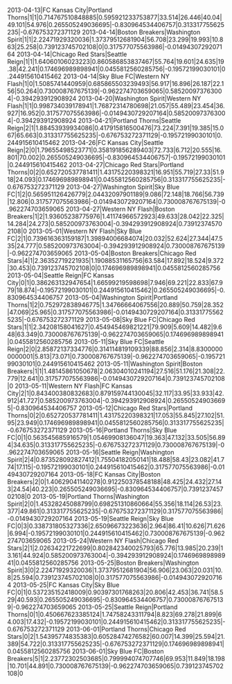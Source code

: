 2013-04-13|FC Kansas City|Portland Thorns|1|1|0.714767510848885|0.595921233753877|33.514|26.446|40.04|49.101|54.976|0.265505249036695|-0.830964534406757|0.313317755625235|-0.676753272371129
2013-04-14|Boston Breakers|Washington Spirit|1|1|2.22471929320036|1.37379512681904|56.708|23.299|19.993|10.863|25.258|0.739123745702108|0|0.317577075563986|-0.0149430729207164
2013-04-14|Chicago Red Stars|Seattle Reign|1|1|1.64060106023223|0.860586853837467|55.764|19.601|24.635|19.38|42.241|0.174696989898941|0.0455812560285756|-0.19572199030101|0.244915610415462
2013-04-14|Sky Blue FC|Western NY Flash|1|0|1.5085741440959|0.685865503239493|56.917|16.896|26.187|22.156|50.264|0.730008767675139|-0.962274703659065|0.585200973763004|-0.394293912908924
2013-04-20|Washington Spirit|Western NY Flash|1|1|0.998734039178941|1.76872314780698|21.057|55.489|23.454|36.927|16.952|0.317577075563986|-0.0149430729207164|0.585200973763004|-0.394293912908924
2013-04-21|Portland Thorns|Seattle Reign|2|1|1.88453939934086|0.417915816500476|73.224|7.391|19.385|15.067|65.663|0.313317755625235|-0.676753272371129|-0.19572199030101|0.244915610415462
2013-04-26|FC Kansas City|Seattle Reign|2|0|1.79655498523771|0.358191856289403|72.733|6.712|20.555|16.801|70.002|0.265505249036695|-0.830964534406757|-0.19572199030101|0.244915610415462
2013-04-27|Chicago Red Stars|Portland Thorns|0|2|0.652720537781411|1.43175220398321|16.951|55.719|27.33|51.918|24.093|0.174696989898941|0.0455812560285756|0.313317755625235|-0.676753272371129
2013-04-27|Washington Spirit|Sky Blue FC|1|2|0.565951126426779|2.04432097901189|9.086|72.148|18.766|56.739|12.806|0.317577075563986|-0.0149430729207164|0.730008767675139|-0.962274703659065
2013-04-27|Western NY Flash|Boston Breakers|1|2|1.93605238775976|1.41174966572923|49.633|28.042|22.325|14.284|24.273|0.585200973763004|-0.394293912908924|0.739123745702108|0
2013-05-01|Western NY Flash|Sky Blue FC|2|1|0.739616363159187|1.39894006684074|20.032|52.624|27.344|47.535|24.777|0.585200973763004|-0.394293912908924|0.730008767675139|-0.962274703659065
2013-05-04|Boston Breakers|Chicago Red Stars|4|1|2.36352719221935|1.19088531165756|63.584|17.892|18.524|9.372|30.453|0.739123745702108|0|0.174696989898941|0.0455812560285756
2013-05-04|Seattle Reign|FC Kansas City|0|1|0.386263132947654|1.66599219598698|7.946|69.221|22.833|67.979|18.874|-0.19572199030101|0.244915610415462|0.265505249036695|-0.830964534406757
2013-05-04|Washington Spirit|Portland Thorns|1|2|0.752972838946775|1.34766664067556|20.889|50.759|28.352|47.069|25.965|0.317577075563986|-0.0149430729207164|0.313317755625235|-0.676753272371129
2013-05-08|Sky Blue FC|Chicago Red Stars|1|1|2.34208158041627|0.454945469821221|79.909|5.609|14.482|9.648|63.349|0.730008767675139|-0.962274703659065|0.174696989898941|0.0455812560285756
2013-05-11|Sky Blue FC|Seattle Reign|2|0|2.85872137334776|0.314114819109339|88.856|2.314|8.83000000000001|5.813|73.071|0.730008767675139|-0.962274703659065|-0.19572199030101|0.244915610415462
2013-05-11|Washington Spirit|Boston Breakers|1|1|1.48145861050678|2.06304010241194|27.516|51.176|21.308|22.779|12.641|0.317577075563986|-0.0149430729207164|0.739123745702108|0
2013-05-11|Western NY Flash|FC Kansas City|2|1|0.843400380832683|0.879159744130045|32.117|33.95|33.933|42.912|41.727|0.585200973763004|-0.394293912908924|0.265505249036695|-0.830964534406757
2013-05-12|Chicago Red Stars|Portland Thorns|0|2|0.652720537781411|1.43175220398321|17.053|55.845|27.102|51.95|23.949|0.174696989898941|0.0455812560285756|0.313317755625235|-0.676753272371129
2013-05-16|Portland Thorns|Sky Blue FC|0|1|0.563545685916579|1.05469908136047|19.363|47.132|33.505|56.894|34.635|0.313317755625235|-0.676753272371129|0.730008767675139|-0.962274703659065
2013-05-16|Seattle Reign|Washington Spirit|2|4|0.873528092827412|1.75504182050141|18.488|58.43|23.082|41.774|17.115|-0.19572199030101|0.244915610415462|0.317577075563986|-0.0149430729207164
2013-05-18|FC Kansas City|Boston Breakers|2|0|1.40629041140278|0.912250378548188|48.425|24.432|27.143|24.54|40.223|0.265505249036695|-0.830964534406757|0.739123745702108|0
2013-05-19|Portland Thorns|Washington Spirit|2|0|1.45328245088799|0.698251310860664|55.356|18.114|26.53|23.377|49.861|0.313317755625235|-0.676753272371129|0.317577075563986|-0.0149430729207164
2013-05-19|Seattle Reign|Sky Blue FC|0|3|0.338731805327336|2.65096673223636|2.964|86.41|10.626|71.626|6.994|-0.19572199030101|0.244915610415462|0.730008767675139|-0.962274703659065
2013-05-24|Western NY Flash|Chicago Red Stars|2|1|2.02634221722699|0.802842340025793|65.776|13.985|20.239|13.161|44.924|0.585200973763004|-0.394293912908924|0.174696989898941|0.0455812560285756
2013-05-25|Boston Breakers|Washington Spirit|3|0|2.22471929320036|1.37379512681904|56.906|23.063|20.031|10.8|25.594|0.739123745702108|0|0.317577075563986|-0.0149430729207164
2013-05-25|FC Kansas City|Sky Blue FC|0|1|0.537235152418009|0.90397301768263|20.806|42.453|36.741|58.529|40.593|0.265505249036695|-0.830964534406757|0.730008767675139|-0.962274703659065
2013-05-25|Seattle Reign|Portland Thorns|0|1|0.450667623385124|1.74758243311794|8.823|69.278|21.899|64.003|17.432|-0.19572199030101|0.244915610415462|0.313317755625235|-0.676753272371129
2013-06-01|Portland Thorns|Chicago Red Stars|0|2|1.54395774835383|0.60528474276582|60.007|14.399|25.594|21.389|54.722|0.313317755625235|-0.676753272371129|0.174696989898941|0.0455812560285756
2013-06-01|Sky Blue FC|Boston Breakers|5|1|2.23772302503685|0.799994074707746|69.953|11.849|18.198|10.701|44.891|0.730008767675139|-0.962274703659065|0.739123745702108|0
